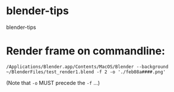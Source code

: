 # blender-tips
blender-tips

# Render frame on commandline:

```
/Applications/Blender.app/Contents/MacOS/Blender --background ~/BlenderFiles/test_render1.blend -f 2 -o './feb08a####.png'
```
(Note that `-o` MUST precede the `-f` ...)
